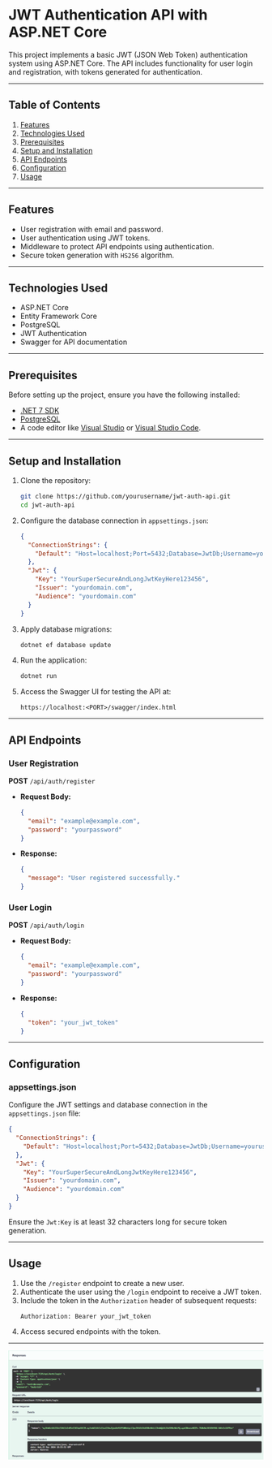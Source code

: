﻿# JWT Authentication API with ASP.NET Core

This project implements a basic JWT (JSON Web Token) authentication system using ASP.NET Core. The API includes functionality for user login and registration, with tokens generated for authentication.

---

## Table of Contents
1. [Features](#features)
2. [Technologies Used](#technologies-used)
3. [Prerequisites](#prerequisites)
4. [Setup and Installation](#setup-and-installation)
5. [API Endpoints](#api-endpoints)
6. [Configuration](#configuration)
7. [Usage](#usage)

---

## Features
- User registration with email and password.
- User authentication using JWT tokens.
- Middleware to protect API endpoints using authentication.
- Secure token generation with `HS256` algorithm.

---

## Technologies Used
- ASP.NET Core
- Entity Framework Core
- PostgreSQL
- JWT Authentication
- Swagger for API documentation

---

## Prerequisites
Before setting up the project, ensure you have the following installed:
- [.NET 7 SDK](https://dotnet.microsoft.com/download)
- [PostgreSQL](https://www.postgresql.org/download/)
- A code editor like [Visual Studio](https://visualstudio.microsoft.com/) or [Visual Studio Code](https://code.visualstudio.com/).

---

## Setup and Installation

1. Clone the repository:
    ```bash
    git clone https://github.com/yourusername/jwt-auth-api.git
    cd jwt-auth-api
    ```

2. Configure the database connection in `appsettings.json`:
    ```json
    {
      "ConnectionStrings": {
        "Default": "Host=localhost;Port=5432;Database=JwtDb;Username=yourusername;Password=yourpassword"
      },
      "Jwt": {
        "Key": "YourSuperSecureAndLongJwtKeyHere123456",
        "Issuer": "yourdomain.com",
        "Audience": "yourdomain.com"
      }
    }
    ```

3. Apply database migrations:
    ```bash
    dotnet ef database update
    ```

4. Run the application:
    ```bash
    dotnet run
    ```

5. Access the Swagger UI for testing the API at:
    ```
    https://localhost:<PORT>/swagger/index.html
    ```

---

## API Endpoints

### **User Registration**
**POST** `/api/auth/register`
- **Request Body:**
  ```json
  {
    "email": "example@example.com",
    "password": "yourpassword"
  }
  ```
- **Response:**
  ```json
  {
    "message": "User registered successfully."
  }
  ```

### **User Login**
**POST** `/api/auth/login`
- **Request Body:**
  ```json
  {
    "email": "example@example.com",
    "password": "yourpassword"
  }
  ```
- **Response:**
  ```json
  {
    "token": "your_jwt_token"
  }
  ```

---

## Configuration
### appsettings.json
Configure the JWT settings and database connection in the `appsettings.json` file:
```json
{
  "ConnectionStrings": {
    "Default": "Host=localhost;Port=5432;Database=JwtDb;Username=yourusername;Password=yourpassword"
  },
  "Jwt": {
    "Key": "YourSuperSecureAndLongJwtKeyHere123456",
    "Issuer": "yourdomain.com",
    "Audience": "yourdomain.com"
  }
}
```

Ensure the `Jwt:Key` is at least 32 characters long for secure token generation.

---

## Usage
1. Use the `/register` endpoint to create a new user.
2. Authenticate the user using the `/login` endpoint to receive a JWT token.
3. Include the token in the `Authorization` header of subsequent requests:
    ```
    Authorization: Bearer your_jwt_token
    ```
4. Access secured endpoints with the token.

---

![Response Token](./assets/Token.png)